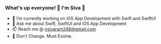 ### What's up everyone! 🥳 I'm Siva 👋

<!--
**EvolverSwiftUI/evolverswiftui** is a ✨ _special_ ✨ repository because its `README.md` (this file) appears on your GitHub profile.

Here are some ideas to get you started:

- 🌱 I’m currently learning ...
- 👯 I’m looking to collaborate on ...
- 🤔 I’m looking for help with ...


-->

- 🔭 I’m currently working on iOS App Development with Swift and SwiftUI
- 💬 Ask me about Swift, SwiftUI and iOS App Development
- 📫 Reach me @ nsivaram248@gmail.com
- 🏹 Don't Change. Must Evolve.
